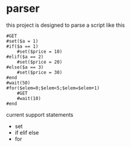 # parser
this project is designed to parse a script like this
```
#GET
#set($a = 1)
#if($a == 1)
    #set($price = 10)
#elif($a == 2)
    #set($price = 20)
#else($a == 3)
    #set($price = 30)
#end
#wait(50)
#for($elem=0;$elem<5;$elem=$elem+1)
    #GET
    #wait(10)
#end
```
current support statements
- set
- if elif else
- for
